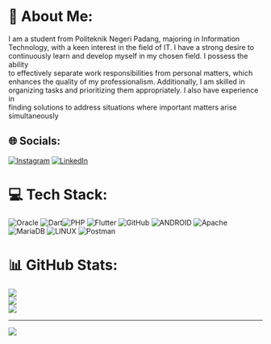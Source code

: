 # 💫 About Me:
I am a student from Politeknik Negeri Padang, majoring in Information<br>Technology, with a keen interest in the field of IT. I have a strong desire to<br>continuously learn and develop myself in my chosen field. I possess the ability<br>to effectively separate work responsibilities from personal matters, which<br>enhances the quality of my professionalism. Additionally, I am skilled in<br>organizing tasks and prioritizing them appropriately. I also have experience in<br>finding solutions to address situations where important matters arise<br>simultaneously


## 🌐 Socials:
[![Instagram](https://img.shields.io/badge/Instagram-%23E4405F.svg?logo=Instagram&logoColor=white)](https://instagram.com/fadhellyaa) [![LinkedIn](https://img.shields.io/badge/LinkedIn-%230077B5.svg?logo=linkedin&logoColor=white)](https://linkedin.com/in/fadhellya) 

# 💻 Tech Stack:
![Oracle](https://img.shields.io/badge/Oracle-F80000?style=for-the-badge&logo=oracle&logoColor=white) ![Dart](https://img.shields.io/badge/dart-%230175C2.svg?style=for-the-badge&logo=dart&logoColor=white)![PHP](https://img.shields.io/badge/php-%23777BB4.svg?style=for-the-badge&logo=php&logoColor=white) ![Flutter](https://img.shields.io/badge/Flutter-%2302569B.svg?style=for-the-badge&logo=Flutter&logoColor=white) ![GitHub](https://img.shields.io/badge/GitHub-%23121011.svg?style=for-the-badge&logo=github&logoColor=white) ![ANDROID](https://img.shields.io/badge/android-%2320232a.svg?style=for-the-badge&logo=android&logoColor=%a4c639) ![Apache](https://img.shields.io/badge/apache-%23D42029.svg?style=for-the-badge&logo=apache&logoColor=white) ![MariaDB](https://img.shields.io/badge/MariaDB-003545?style=for-the-badge&logo=mariadb&logoColor=white) ![LINUX](https://img.shields.io/badge/Linux-FCC624?style=for-the-badge&logo=linux&logoColor=black) ![Postman](https://img.shields.io/badge/Postman-FF6C37?style=for-the-badge&logo=postman&logoColor=white)
# 📊 GitHub Stats:
![](https://github-readme-stats.vercel.app/api?username=Fadhellya&theme=gruvbox&hide_border=false&include_all_commits=false&count_private=false)<br/>
![](https://github-readme-streak-stats.herokuapp.com/?user=Fadhellya&theme=gruvbox&hide_border=false)<br/>
![](https://github-readme-stats.vercel.app/api/top-langs/?username=Fadhellya&theme=gruvbox&hide_border=false&include_all_commits=false&count_private=false&layout=compact)

---
[![](https://visitcount.itsvg.in/api?id=Fadhellya&icon=0&color=0)](https://visitcount.itsvg.in)

<!-- Proudly created with GPRM ( https://gprm.itsvg.in ) -->
